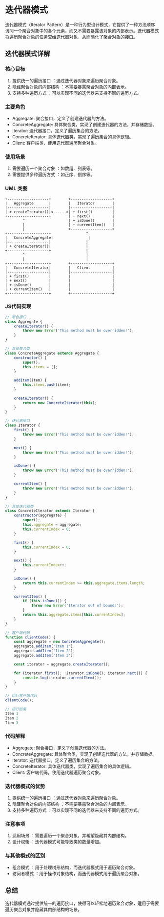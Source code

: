 # 迭代器模式
迭代器模式（Iterator Pattern）是一种行为型设计模式，它提供了一种方法顺序访问一个聚合对象中的各个元素，而又不需要暴露该对象的内部表示。迭代器模式将遍历聚合对象的任务交给迭代器对象，从而简化了聚合对象的接口。

## 迭代器模式详解
### 核心目标
1. 提供统一的遍历接口 ：通过迭代器对象来遍历聚合对象。
2. 隐藏聚合对象的内部结构 ：不需要暴露聚合对象的内部表示。
3. 支持多种遍历方式 ：可以实现不同的迭代器来支持不同的遍历方式。
### 主要角色
- Aggregate: 聚合接口，定义了创建迭代器的方法。
- ConcreteAggregate: 具体聚合类，实现了创建迭代器的方法，并存储数据。
- Iterator: 迭代器接口，定义了遍历集合的方法。
- ConcreteIterator: 具体迭代器类，实现了遍历集合的具体逻辑。
- Client: 客户端类，使用迭代器遍历聚合对象。
### 使用场景
1. 需要遍历一个聚合对象 ：如数组、列表等。
2. 需要提供多种遍历方式 ：如正序、倒序等。
### UML 类图
```plaintext
+-------------------+        +-------------------+
|   Aggregate       |        |   Iterator        |
|-------------------|        |-------------------|
| + createIterator()|<------>| + first()         |
+-------------------+        | + next()          |
        ^                    | + isDone()        |
        |                    | + currentItem()   |
        |                    +-------------------+
+-------------------+                ^
|   ConcreteAggregate|                |
|-------------------|                |
| + createIterator()|                |
+-------------------+                |
        ^                            |
        |                            |
+-------------------+        +-------------------+
|   ConcreteIterator|        |   Client          |
|-------------------|        |-------------------|
| + first()         |        |                   |
| + next()          |        |                   |
| + isDone()        |        |                   |
| + currentItem()   |        |                   |
+-------------------+        +-------------------+
```
### JS代码实现
```js
// 聚合接口
class Aggregate {
    createIterator() {
        throw new Error('This method must be overridden!');
    }
}

// 具体聚合类
class ConcreteAggregate extends Aggregate {
    constructor() {
        super();
        this.items = [];
    }

    addItem(item) {
        this.items.push(item);
    }

    createIterator() {
        return new ConcreteIterator(this);
    }
}

// 迭代器接口
class Iterator {
    first() {
        throw new Error('This method must be overridden!');
    }

    next() {
        throw new Error('This method must be overridden!');
    }

    isDone() {
        throw new Error('This method must be overridden!');
    }

    currentItem() {
        throw new Error('This method must be overridden!');
    }
}

// 具体迭代器类
class ConcreteIterator extends Iterator {
    constructor(aggregate) {
        super();
        this.aggregate = aggregate;
        this.currentIndex = 0;
    }

    first() {
        this.currentIndex = 0;
    }

    next() {
        this.currentIndex++;
    }

    isDone() {
        return this.currentIndex >= this.aggregate.items.length;
    }

    currentItem() {
        if (this.isDone()) {
            throw new Error('Iterator out of bounds');
        }
        return this.aggregate.items[this.currentIndex];
    }
}

// 客户端代码
function clientCode() {
    const aggregate = new ConcreteAggregate();
    aggregate.addItem('Item 1');
    aggregate.addItem('Item 2');
    aggregate.addItem('Item 3');

    const iterator = aggregate.createIterator();

    for (iterator.first(); !iterator.isDone(); iterator.next()) {
        console.log(iterator.currentItem());
    }
}

// 运行客户端代码
clientCode();

// 运行结果
Item 1
Item 2
Item 3
```
### 代码解释
- Aggregate: 聚合接口，定义了创建迭代器的方法。
- ConcreteAggregate: 具体聚合类，实现了创建迭代器的方法，并存储数据。
- Iterator: 迭代器接口，定义了遍历集合的方法。
- ConcreteIterator: 具体迭代器类，实现了遍历集合的具体逻辑。
- Client: 客户端代码，使用迭代器遍历聚合对象。

### 迭代器模式的优势
1. 提供统一的遍历接口 ：通过迭代器对象来遍历聚合对象。
2. 隐藏聚合对象的内部结构 ：不需要暴露聚合对象的内部表示。
3. 支持多种遍历方式 ：可以实现不同的迭代器来支持不同的遍历方式。
### 注意事项
1. 适用场景 ：需要遍历一个聚合对象，并希望隐藏其内部结构。
2. 设计权衡 ：迭代器模式可能导致类的数量增加。
### 与其他模式的区别
- 组合模式 ：用于处理树形结构，而迭代器模式用于遍历聚合对象。
- 访问者模式 ：用于操作对象结构，而迭代器模式用于遍历聚合对象。
## 总结
迭代器模式通过提供统一的遍历接口，使得可以轻松地遍历聚合对象，适用于需要遍历聚合对象并隐藏其内部结构的场景。